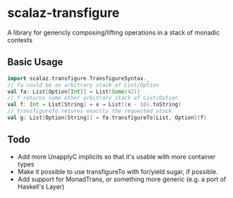 # scalaz-transfigure

A library for genericly composing/lifting operations in a stack of monadic contexts

## Basic Usage

````scala
import scalaz.transfigure.TransfigureSyntax._
// fa could be an arbitrary stack of List/Option
val fa: List[Option[Int]] = List(Some(42))
// f returns some other arbitrary stack of List/Option
val f: Int ⇒ List[String] = x ⇒ List((x - 10).toString)
// transfigureTo returns exactly the requested stack
val g: List[Option[String]] = fa.transfigureTo[List, Option](f)
````

## Todo

 * Add more UnapplyC implicits so that it's usable with more container types
 * Make it possible to use transfigureTo with for/yield sugar, if possible.
 * Add support for MonadTrans, or something more generic (e.g. a port of Haskell's Layer)
